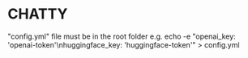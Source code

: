 # CHATTY

"config.yml" file must be in the root folder
e.g.
echo -e "openai_key: 'openai-token'\nhuggingface_key: 'huggingface-token'" > config.yml